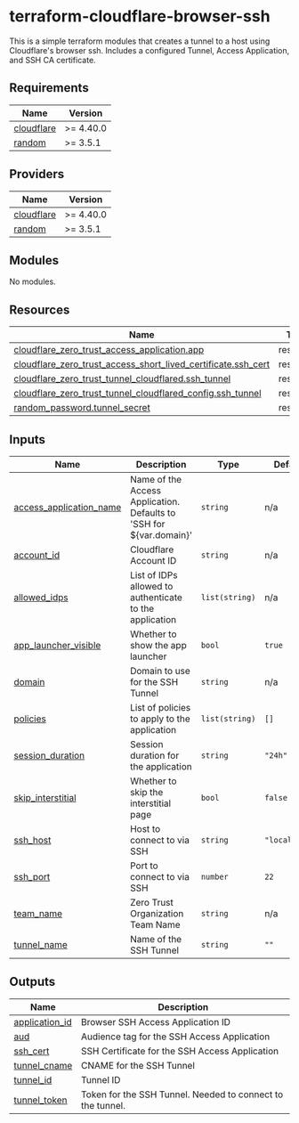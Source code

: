 # terraform-cloudflare-browser-ssh

This is a simple terraform modules that creates a tunnel to a host using Cloudflare's browser ssh.
Includes a configured Tunnel, Access Application, and SSH CA certificate.
<!-- BEGIN_TF_DOCS -->
## Requirements

| Name | Version |
|------|---------|
| <a name="requirement_cloudflare"></a> [cloudflare](#requirement\_cloudflare) | >= 4.40.0 |
| <a name="requirement_random"></a> [random](#requirement\_random) | >= 3.5.1 |

## Providers

| Name | Version |
|------|---------|
| <a name="provider_cloudflare"></a> [cloudflare](#provider\_cloudflare) | >= 4.40.0 |
| <a name="provider_random"></a> [random](#provider\_random) | >= 3.5.1 |

## Modules

No modules.

## Resources

| Name | Type |
|------|------|
| [cloudflare_zero_trust_access_application.app](https://registry.terraform.io/providers/cloudflare/cloudflare/latest/docs/resources/zero_trust_access_application) | resource |
| [cloudflare_zero_trust_access_short_lived_certificate.ssh_cert](https://registry.terraform.io/providers/cloudflare/cloudflare/latest/docs/resources/zero_trust_access_short_lived_certificate) | resource |
| [cloudflare_zero_trust_tunnel_cloudflared.ssh_tunnel](https://registry.terraform.io/providers/cloudflare/cloudflare/latest/docs/resources/zero_trust_tunnel_cloudflared) | resource |
| [cloudflare_zero_trust_tunnel_cloudflared_config.ssh_tunnel](https://registry.terraform.io/providers/cloudflare/cloudflare/latest/docs/resources/zero_trust_tunnel_cloudflared_config) | resource |
| [random_password.tunnel_secret](https://registry.terraform.io/providers/hashicorp/random/latest/docs/resources/password) | resource |

## Inputs

| Name | Description | Type | Default | Required |
|------|-------------|------|---------|:--------:|
| <a name="input_access_application_name"></a> [access\_application\_name](#input\_access\_application\_name) | Name of the Access Application. Defaults to 'SSH for ${var.domain}' | `string` | n/a | yes |
| <a name="input_account_id"></a> [account\_id](#input\_account\_id) | Cloudflare Account ID | `string` | n/a | yes |
| <a name="input_allowed_idps"></a> [allowed\_idps](#input\_allowed\_idps) | List of IDPs allowed to authenticate to the application | `list(string)` | n/a | yes |
| <a name="input_app_launcher_visible"></a> [app\_launcher\_visible](#input\_app\_launcher\_visible) | Whether to show the app launcher | `bool` | `true` | no |
| <a name="input_domain"></a> [domain](#input\_domain) | Domain to use for the SSH Tunnel | `string` | n/a | yes |
| <a name="input_policies"></a> [policies](#input\_policies) | List of policies to apply to the application | `list(string)` | `[]` | no |
| <a name="input_session_duration"></a> [session\_duration](#input\_session\_duration) | Session duration for the application | `string` | `"24h"` | no |
| <a name="input_skip_interstitial"></a> [skip\_interstitial](#input\_skip\_interstitial) | Whether to skip the interstitial page | `bool` | `false` | no |
| <a name="input_ssh_host"></a> [ssh\_host](#input\_ssh\_host) | Host to connect to via SSH | `string` | `"localhost"` | no |
| <a name="input_ssh_port"></a> [ssh\_port](#input\_ssh\_port) | Port to connect to via SSH | `number` | `22` | no |
| <a name="input_team_name"></a> [team\_name](#input\_team\_name) | Zero Trust Organization Team Name | `string` | n/a | yes |
| <a name="input_tunnel_name"></a> [tunnel\_name](#input\_tunnel\_name) | Name of the SSH Tunnel | `string` | `""` | no |

## Outputs

| Name | Description |
|------|-------------|
| <a name="output_application_id"></a> [application\_id](#output\_application\_id) | Browser SSH Access Application ID |
| <a name="output_aud"></a> [aud](#output\_aud) | Audience tag for the SSH Access Application |
| <a name="output_ssh_cert"></a> [ssh\_cert](#output\_ssh\_cert) | SSH Certificate for the SSH Access Application |
| <a name="output_tunnel_cname"></a> [tunnel\_cname](#output\_tunnel\_cname) | CNAME for the SSH Tunnel |
| <a name="output_tunnel_id"></a> [tunnel\_id](#output\_tunnel\_id) | Tunnel ID |
| <a name="output_tunnel_token"></a> [tunnel\_token](#output\_tunnel\_token) | Token for the SSH Tunnel. Needed to connect to the tunnel. |
<!-- END_TF_DOCS -->